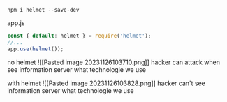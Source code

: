 

``` 
npm i helmet --save-dev 
```

app.js
``` js
const { default: helmet } = require('helmet');
//...
app.use(helmet());
```


no helmet
![[Pasted image 20231126103710.png]]
hacker can attack when see information server what technologie we use


with helmet
![[Pasted image 20231126103828.png]]
hacker can't see information server what technologie we use 
